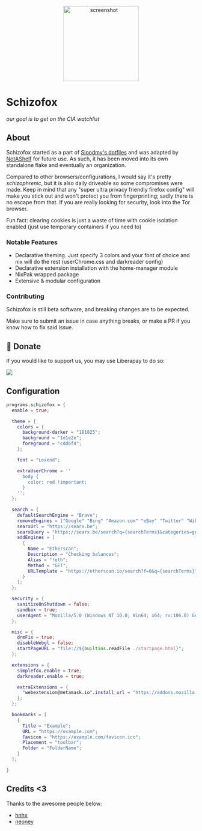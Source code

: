 <p align="center">
<img src="https://github.com/schizofox/assets/blob/main/logo/logo.png" alt="screenshot" width="200" align="center" />
</p>

# Schizofox

_our goal is to get on the CIA watchlist_

## About

Schizofox started as a part of [Sioodmy's dotfiles](https://github.com/sioodmy/dotfiles) and was adapted by [NotAShelf](https://github.com/notashelf/nyx) for future use. As such, it has been moved into its own standalone flake and eventually an organization.

Compared to other browsers/configurations, I would say it's pretty _schizophrenic_, but it is also daily driveable so some compromises were made. Keep in mind that any "super ultra privacy friendly firefox config" will make you stick out and won't protect you from fingerprinting; sadly there is no escape from that. If you are really looking for security, look into the Tor browser.

Fun fact: clearing cookies is just a waste of time with cookie isolation enabled (just use temporary containers if you need to)

### Notable Features

- Declarative theming. Just specify 3 colors and your font of choice and nix will do the rest (userChrome.css and darkreader config)
- Declarative extension installation with the home-manager module
- NixPak wrapped package
- Extensive & modular configuration

### Contributing

Schizofox is still beta software, and breaking changes are to be expected.

Make sure to submit an issue in case anything breaks, or make a PR if you know how to fix said issue.

## 💛 Donate

If you would like to support us, you may use Liberapay to do so:

<a href="https://liberapay.com/schizofox/donate"><img src="https://img.shields.io/liberapay/patrons/notashelf.svg?logo=liberapay?color=e5c890&labelColor=303446&style=for-the-badge"></a>

## Configuration

```nix
programs.schizofox = {
  enable = true;

  theme = {
    colors = {
      background-darker = "181825";
      background = "1e1e2e";
      foreground = "cdd6f4";
    };

    font = "Lexend";

    extraUserChrome = ''
      body {
        color: red !important;
      }
    '';
  };

  search = {
    defaultSearchEngine = "Brave";
    removeEngines = ["Google" "Bing" "Amazon.com" "eBay" "Twitter" "Wikipedia"];
    searxUrl = "https://searx.be";
    searxQuery = "https://searx.be/search?q={searchTerms}&categories=general";
    addEngines = [
      {
        Name = "Etherscan";
        Description = "Checking balances";
        Alias = "!eth";
        Method = "GET";
        URLTemplate = "https://etherscan.io/search?f=0&q={searchTerms}";
      }
    ];
  };

  security = {
    sanitizeOnShutdown = false;
    sandbox = true;
    userAgent = "Mozilla/5.0 (Windows NT 10.0; Win64; x64; rv:106.0) Gecko/20100101 Firefox/106.0";
  };

  misc = {
    drmFix = true;
    disableWebgl = false;
    startPageURL = "file://${builtins.readFile ./startpage.html}";
  };

  extensions = {
    simplefox.enable = true;
    darkreader.enable = true;

    extraExtensions = {
      "webextension@metamask.io".install_url = "https://addons.mozilla.org/firefox/downloads/latest/ether-metamask/latest.xpi";
    };
  };

  bookmarks = [
    {
      Title = "Example";
      URL = "https://example.com";
      Favicon = "https://example.com/favicon.ico";
      Placement = "toolbar";
      Folder = "FolderName";
    }
  ];

}
```

## Credits <3

Thanks to the awesome people below:

- [hnhx](https://github.com/hnhx)
- [neoney](https://github.com/n3oney)
